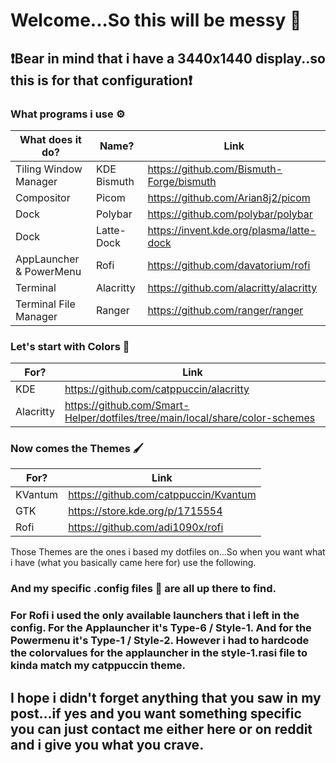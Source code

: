 # Welcome...So this will be messy 🤗

## ❗Bear in mind that i have a 3440x1440 display..so this is for that configuration❗

### What programs i use ⚙️
|What does it do?   | Name?   |Link   |
|---|---|---|
| Tiling Window Manager  | KDE Bismuth   | https://github.com/Bismuth-Forge/bismuth  |
| Compositor  | Picom  | https://github.com/Arian8j2/picom  |
| Dock  | Polybar  | https://github.com/polybar/polybar  |
| Dock  | Latte-Dock  | https://invent.kde.org/plasma/latte-dock   |
| AppLauncher & PowerMenu  | Rofi  | https://github.com/davatorium/rofi  |
| Terminal  | Alacritty  |https://github.com/alacritty/alacritty   |
| Terminal File Manager  | Ranger  |https://github.com/ranger/ranger   |

### Let's start with Colors 🌈

|For?| Link |
|---|---|
| KDE   | https://github.com/catppuccin/alacritty|
| Alacritty  | https://github.com/Smart-Helper/dotfiles/tree/main/local/share/color-schemes |


### Now comes the Themes 🖌️

|For?| Link |
|---|---|
| KVantum   | https://github.com/catppuccin/Kvantum |
| GTK  | https://store.kde.org/p/1715554 |
| Rofi  | https://github.com/adi1090x/rofi |

Those Themes are the ones i based my dotfiles on...So when you want what i have (what you basically came here for) use the following.

### And my specific .config files 📑 are all up there to find. 

### For Rofi i used the only available launchers that i left in the config. For the Applauncher it's Type-6 / Style-1. And for the Powermenu it's  Type-1 / Style-2. However i had to hardcode the colorvalues for the applauncher in the style-1.rasi file to kinda match my catppuccin theme.

## I hope i didn't forget anything that you saw in my post...if yes and you want something specific you can just contact me either here or on reddit and i give you what you crave.
